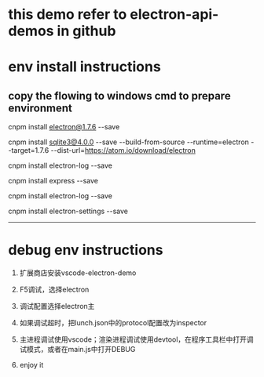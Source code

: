 # this demo refer to electron-api-demos in github

# env install instructions

copy the flowing to windows cmd to prepare environment
--------------------------------------------------------
cnpm install electron@1.7.6 --save
 
cnpm install sqlite3@4.0.0 --save --build-from-source --runtime=electron --target=1.7.6 --dist-url=https://atom.io/download/electron
 
cnpm install electron-log --save
 
cnpm install express --save
 
cnpm install electron-log --save

cnpm install electron-settings --save

-------------------------------------------------------


# debug env instructions

1. 扩展商店安装vscode-electron-demo

2. F5调试，选择electron

3. 调试配置选择electron主

4. 如果调试超时，把lunch.json中的protocol配置改为inspector

5. 主进程调试使用vscode；渲染进程调试使用devtool，在程序工具栏中打开调试模式，或者在main.js中打开DEBUG

6. enjoy it
